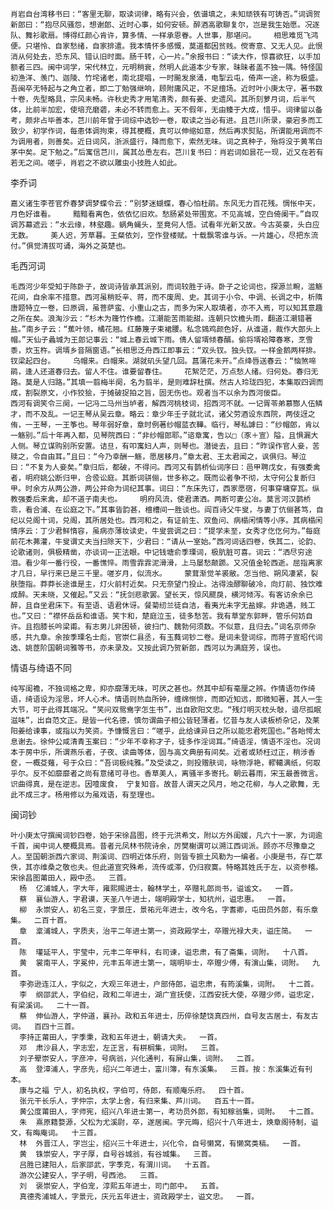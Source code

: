 <!-- { "loadSidebar": true } -->
    肖岩自台湾移书曰：“客里无聊，取读词律，略有兴会，依谱填之，未知顽铁有可铸否。”词调贺新郎曰：“抱尽风骚怨，想谢郎、近时心事，如何安顿。醉酒高歌聊复尔，岂是我生始愿。况逐队、舞衫歌扇。博得红颜心肯许，算多情、一样承恩眷。人世事，那堪问。    相思难觅飞鸿便。只堪怜、自家愁绪，自家排遣。我本情怀多感慨，莫道都因贫贱。傥寄意、又无人见。此恨消从何处去，恐东风、错认旧时面。肠千转，心一片。”余报书曰：“读大作，惊喜欲狂，以手加额者三四。闽中词学，宋代林立，元明稍衰，然明人此道本少专家，昧昧者盖不独一隅。特怪国初渔洋、羡门、迦陵、竹垞诸老，南北提唱，一时飈发泉涌，电掣云屯，倚声一途，称为极盛。吾闽卒无特起与之角立者，即二丁勉强继响，顾附庸风疋，不足擅场。近时叶小庚太守，著书数十卷，先型略具，宗风未畅。许秋史秀才用笔清秀，颇有姜、史遗风。其所刻萝月词，后半气体，比前半加宏，使培充磨砻，未必不转而愈上。天不假年，无由臻于大成，惜乎。词律留以备考，颇非占毕善本，芑川前年曾于词综中选钞一卷，取读之当必有进。且芑川所录，豪宕多而工致少，初学作词，每患体调拘束，得其梗概，真可以伸缩如意，然后再求熨贴，所谓能用调而不为调用者，则善矣。近日词风，浙派盛行，降而愈下，索然无味。词之真种子，殆将没于黄苇白茅中矣。足下勉之。”后寓信芑川，属其怂恿左右。芑川复书曰：肖岩词如昙花一现，近又在若有若无之间。嗟乎，肖岩之不欲以雕虫小技胜人如此。

李乔词

    嘉义诸生李苍官乔春梦调梦蝶令云：“别梦迷蝴蝶，春心怕杜鹃。东风无力百花残。惆怅中天，月色好谁看。    黯黯看离色，依依忆旧欢。愁肠紧处带围宽。不见高城，空白倚阑干。”自叹调苏幕遮云：“水云缘，林壑趣。蜗角蝇头，至竟何人悟。试看年光新又故。今古英豪，头白应无数。    美人迟，芳草暮。王粲依刘，空作登楼赋。十载飘零谁与诉。一片雄心，尽把东流付。”俱觉清拔可诵，海外之英楚也。

毛西河词

    毛西河少年受知于陈卧子，故词诗皆承其派别，而词较胜于诗。卧子之论词也，探源兰畹，滥觞花间，自余率不措意。西河虽稍贬辛、蒋，而不废周、史。其词于小令、中调、长调之中，析隋唐题特立一卷，曰原调，虽菩萨蛮、小重山之古，而多为宋人取填者，亦不入焉，可以知其意趣之所在矣。浪淘沙云：“杉木为簰竹作檐。江潮能苦雨能甜。连朝只饮檐头雨，翻道江潮错著盐。”南乡子云：“蕉叶领，橘花翘。红藤篾子束裙腰。私念鵕鸡颜色好，从谁道，裁作大郎头上帽。”天仙子蠡城为王郎记事云：“城上春云城下雨。倩人留壻倾春醑。偷将壻袷障春寒，烹雪黍，炊玉杵。调壻乡音隔窗语。”长相思泛舟西江即事云：“双头钗。独头钗。一样金鹅两样排。钗梁起四台。    乌帽来。白帽来。湖就矶头望几回。菖蒲花未开。”点绛唇送春云：“恼煞啼鹃，逢人还道春归去。留人不住。谁要留春住。    花絮茫茫，万点愁人绪。归何处。春归无路。莫是人归路。”其填一翦梅半阕，名为翦半，是则难辞杜撰。然古人玲珑四犯，本集取四调而成，割裂原文，小作狡狯，于摊破捉拍之旨，固无伤也。观者当不以余为西河佞臣。
    西河有调笑令三阕，一记冯二马州当垆者，解西河桃枝词，招西河不就。一记胥苓弟慕酂人伍鳞才，而不及乱。一记王琴从吴云章。略云：章少年壬子就北试，诸父劳酒设东西院，两伎迓之侑，一王琴，一王筝也。琴年弱好章，章时例著纱帽蓝衣鞾。临行，琴私謼曰：“纱帽郎，肯以一觞别。”后十年再入都，见琴院西曰：“非纱帽郎耶。”谘章寓，告以□（豕＋宣）隘，且惧漏大人侧。琴立谋购别所安置。诘旦，有叩寓妇人声，则琴也。潜徙去，且曰：“昨误作官人妾，苦赎之，令自由耳。”且曰：“今乃幸酬一觞，愿居移月。”章太君、王太君闻之，讽俱归。琴泣曰：“不复为人妾矣。”章归后，都破，不得问。西河又有鹊桥仙词序曰：邑甲聘戊女，有强委禽者，明府姚公断归甲，合卺讼庭。其断词骈俪，世多称之。既而讼者争不彻，太守何公复断归甲。时余方从两公游，两公并命为词纪其事。词曰：“东床先订，西家愿宿，何事穿墉穿瓦。纵教强委后来禽，却不道子南夫也。    明府风流，使君潇洒。两断可妻公冶。莫言河汉鹊桥乖，看合浦、在讼庭之下。”其事皆韵甚，檀槽间一胜谈也。阎百诗父牛叟，与妻丁伉俪甚笃，自纪以兑阁十词，兑阁，其所居处也。西河和之，有证前生、双鱼问、病榻闲情等小序。其病榻闲情序云：丁少君鲜惰容，虽病亦薄妆读史，牛叟尝调之曰：“提学未至，女秀才仡仡何为。”每庭前花木茀灌，牛叟谓丈夫当扫除天下，少君曰：“请从一室始。”西河词话四卷，佚其二，论韵、论歌诸则，俱极精凿，亦谈词一正法眼。中记钱塘俞季瑮词，极肮脏可喜。词云：“洒尽穷途泪。看少年一番行役，一番憔悴。雨雪霏霏泥滑滑，上马屡愁颠踬。又况值金轮西逝。屈指离家才几日，早行来已是三千里。嗟岁月，似流水。    蒙茸渐觉羊裘敝。怎当他、朔风凄紧，裂肤堕指。莽莽长途谁是主，灯火前村近矣。只无奈望门投止。沽得浊醪聊破冷，向灯前、独饮难成醉。天未晓，又催起。”又云：“抚剑悲歌罢。望长天，惊风飂戾，横河倾泻。有客访余余已醉，且自坐君床下。有至语、语君休讶。餐菊纫兰徒自洁，看夷光未字无盐嫁。非诡遇，贱工也。”又曰：“襟怀岳岳和谁语。笑卞和，楚庭泣玉，徒多愁苦。我有草堂东郭畔，管乐何妨自许。且抱膝长吟梁甫。有志男儿非困顿，彼扫门、魏勃何须数。不似意，且归去。”词名京师杂感，共九章。余按季瑮名士彪，官崇仁县丞，有玉蕤词钞二卷。是词未登词综，而蒋子宣昭代词选、姚茝阶国朝词雅等书，亦未录及。又按此调乃贺新郎，西河以为满庭芳，误也。

情语与绮语不同

    纯写闺襜，不独词格之卑，抑亦靡薄无味，可厌之甚也。然其中却有毫厘之辨。作情语勿作绮语，绮语设为淫思，坏人心术。情语则热血所钟，缠绵恻悱，而即近知远，即微知著，其人一生大节，可于此得其端况。“笑问双鸳鸯字怎生书”，出自欧阳文忠。“残灯明灭枕头敧，谙尽孤眠滋味”，出自范文正。是皆一代名德，慎勿谓曲子相公皆轻薄者。忆昔与友人读板桥杂记，及莱阳姜给谏事，或指以为笑资。予慷慨言曰：“嗟乎，此给谏异日之所以能忠君死国也。”各眙愕太息谢去。徐仲公咸清青玉案曰：“少年不幸称才子，徒多作淫词耳。”绮语淫，情语不淫也。况词本于房中乐，所谓燕乐者，子夜、读曲等体，固与高文典册有间矣。近者或矫枉过正，稍涉香奁，一概芟薙，号于众曰：“吾词极纯雅。”及受读之，则投赠肤词，咏物浮艳，轇轕满纸，何取乎尔。反不如靡靡者之尚有意绪可寻也。香草美人，离骚半多寄托。朝云暮雨，宋玉最善微言。识曲得真，是在逆志。因噎废食， 宁复知音。故昔人谓天之风月，地之花柳，与人之歌舞，无此不成三才。杨用修以为虽戏语，有至理也。

闽词钞

    叶小庚太守撰闽词钞四卷，始于宋徐昌图，终于元洪希文，附以方外闺媛，凡六十一家，为词逾千首，闽中词人梗概具焉。昔者元凤林书院诗余，厉樊榭谓可以溯江西词派。顾亦不尽豫章之人。至国朝浙西六家词、荆溪词、四明近体乐府，则皆专摭土风勒为一编者。小庚是书，存亡萃佚，其亦维桑之敬也夫。但此道宣究殊希，流传或滞，仍归寂寞。特略其姓氏于左，以资参稽。
    宋徐昌图莆田人，殿中丞。  三首。
      杨  亿浦城人，字大年，雍熙赐进士，翰林学土，卒赠礼郎尚书，谥谧文。  一首。
      蔡  襄仙游人，字君谟，天圣八午进士，端明殿学士，知杭州，谥忠惠。  一首。
      柳  永崇安人，初名三变，字景庄，景祐元年进士，改今名，字耆卿，屯田员外郎，有乐章集。  二百十首。
      章  楶浦城人，字质夫，治平二年进士第一，资政殿学士，卒赠光禄大夫，谥庄简。  一首。
      陈  瓘延平人，宇莹中，元丰二年甲科，右司谏，谥忠肃，有了斋集，词附。  十八首。
      黄  裳南平人，字冕仲，元丰五年进士第一，端明毕士，卒赠少傅，有演山集，词附。  九首。
      李弥逊连江人，字似之，大观三年进士，户部侍郎，谥忠肃，有筠溪集，词附。  十二首。
      李  纲邵武人，字伯纪，政和二年进士，湖广宣抚使，江西安抚大使，卒赠少师，谥忠定，有梁溪词。  二十一首。
      蔡  伸仙游人，字仲道，襄孙。政和五年进士，历倅徐楚饶真四州，自号友古居士，有友古词。  百四十三首。
      李持正莆田人，字季秉，政和五年进士，朝请大夫。  一首。
      邓  肃沙县人，字志宏，左正言，有栟榈集，词附。  三首。
      刘子翚崇安人，字彦冲，号病翁，兴化通判，有屏山集，词附。  二首。
      高  登漳浦人，字彦先，绍兴二年进士，富川簿，有东溪集。  三首。按：东溪集近有刊本。
      康与之福 宁人，初名执权，字伯可，侍郎，有顺庵乐府。  四十首。
      张元干长乐人，字仲宗，太学上舍，有归来集、芦川词。  百五十一首。
      黄公度莆田人，字师宪，绍兴八年进士第一，考功员外郎，有知稼翁集，词附。  十二首。
      朱  熹原籍婺源，父松为尤溪尉，卒，遂居闽。字元晦，绍兴十八年进士，焕章阁待制，谥文，有晦庵词。  十三首。
      林  外晋江人，字岂尘，绍兴三十年进士，兴化令，自号懒窝，有懒窝类稿。  一首。
      黄  铢崇安人，字子厚，自号谷城翁，有谷城集。  三首。
      吕胜已建阳人，后家邵武，字季克，有渭川词。  十五首。
      游次公建安人，字子明，号西池。  三首。
      刘  褒崇安人，字伯宠，淳熙五年进士，司门郎中。  五首。
      真德秀浦城人，字景元，庆元五年进士，资政殿学士，谥文忠。  一首。

